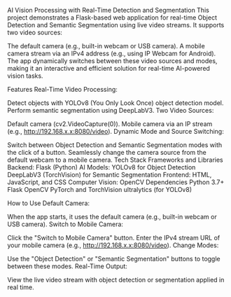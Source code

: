AI Vision Processing with Real-Time Detection and Segmentation
This project demonstrates a Flask-based web application for real-time Object Detection and Semantic Segmentation using live video streams. It supports two video sources:

The default camera (e.g., built-in webcam or USB camera).
A mobile camera stream via an IPv4 address (e.g., using IP Webcam for Android).
The app dynamically switches between these video sources and modes, making it an interactive and efficient solution for real-time AI-powered vision tasks.

Features
Real-Time Video Processing:

Detect objects with YOLOv8 (You Only Look Once) object detection model.
Perform semantic segmentation using DeepLabV3.
Two Video Sources:

Default camera (cv2.VideoCapture(0)).
Mobile camera via an IP stream (e.g., http://192.168.x.x:8080/video).
Dynamic Mode and Source Switching:

Switch between Object Detection and Semantic Segmentation modes with the click of a button.
Seamlessly change the camera source from the default webcam to a mobile camera.
Tech Stack
Frameworks and Libraries
Backend: Flask (Python)
AI Models:
YOLOv8 for Object Detection
DeepLabV3 (TorchVision) for Semantic Segmentation
Frontend: HTML, JavaScript, and CSS
Computer Vision: OpenCV
Dependencies
Python 3.7+
Flask
OpenCV
PyTorch and TorchVision
ultralytics (for YOLOv8)

How to Use
Default Camera:

When the app starts, it uses the default camera (e.g., built-in webcam or USB camera).
Switch to Mobile Camera:

Click the "Switch to Mobile Camera" button.
Enter the IPv4 stream URL of your mobile camera (e.g., http://192.168.x.x:8080/video).
Change Modes:

Use the "Object Detection" or "Semantic Segmentation" buttons to toggle between these modes.
Real-Time Output:

View the live video stream with object detection or segmentation applied in real time.

